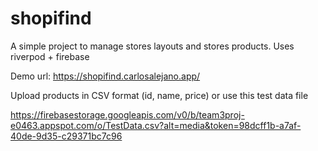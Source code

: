 # shopifind

A simple project to manage stores layouts and stores products. Uses riverpod + firebase

Demo url: https://shopifind.carlosalejano.app/

Upload products in CSV format (id, name, price) or use this test data file

https://firebasestorage.googleapis.com/v0/b/team3proj-e0463.appspot.com/o/TestData.csv?alt=media&token=98dcff1b-a7af-40de-9d35-c29371bc7c96

